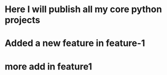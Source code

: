 # Here I will publish all my core python projects
# Added a new feature in feature-1
# more add in feature1